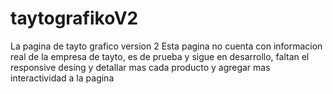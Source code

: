 # taytografikoV2
La pagina de tayto grafico version 2
Esta pagina no cuenta con informacion real de la empresa de tayto, es de prueba y sigue en desarrollo, faltan el responsive desing y detallar mas cada producto y agregar mas interactividad a la pagina
